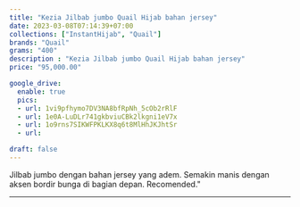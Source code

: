 ```yaml
---
title: "Kezia Jilbab jumbo Quail Hijab bahan jersey"
date: 2023-03-08T07:14:39+07:00
collections: ["InstantHijab", "Quail"]
brands: "Quail"
grams: "400"
description : "Kezia Jilbab jumbo Quail Hijab bahan jersey"
price: "95,000.00"

google_drive:
  enable: true
  pics:
  - url: 1vi9pfhymo7DV3NA8bfRpNh_5cOb2rRlF
  - url: 1e0A-LuDLr741gkbviuCBk2lkgni1eV7x
  - url: 1o9rns7SIKWFPKLKX8q6t8MlHhJKJhtSr
  - url: 

draft: false
---
```


Jilbab jumbo dengan bahan jersey yang adem. Semakin manis dengan aksen bordir bunga di bagian depan. Recomended."

------------      
  
